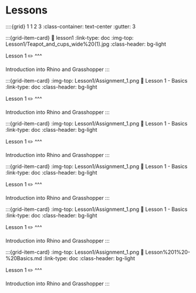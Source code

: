 # Lessons

::::{grid} 1 1 2 3
:class-container: text-center
:gutter: 3

:::{grid-item-card}
:link: lesson1
:link-type: doc
:img-top: Lesson1/Teapot_and_cups_wide%20(1).jpg
:class-header: bg-light

Lesson 1 ✏️
^^^

Introduction into Rhino and Grasshopper
:::

:::{grid-item-card}
:img-top: Lesson1/Assignment_1.png
:link: Lesson 1 - Basics
:link-type: doc
:class-header: bg-light

Lesson 1 ✏️
^^^

Introduction into Rhino and Grasshopper
:::

:::{grid-item-card}
:img-top: Lesson1/Assignment_1.png
:link: Lesson 1 - Basics
:link-type: doc
:class-header: bg-light

Lesson 1 ✏️
^^^

Introduction into Rhino and Grasshopper
:::

:::{grid-item-card}
:img-top: Lesson1/Assignment_1.png
:link: Lesson 1 - Basics
:link-type: doc
:class-header: bg-light

Lesson 1 ✏️
^^^

Introduction into Rhino and Grasshopper
:::

:::{grid-item-card}
:img-top: Lesson1/Assignment_1.png
:link: Lesson 1 - Basics
:link-type: doc
:class-header: bg-light

Lesson 1 ✏️
^^^

Introduction into Rhino and Grasshopper
:::

:::{grid-item-card}
:img-top: Lesson1/Assignment_1.png
:link: Lesson%201%20-%20Basics.md
:link-type: doc
:class-header: bg-light

Lesson 1 ✏️
^^^

Introduction into Rhino and Grasshopper
:::

